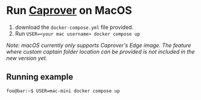 # Run [Caprover](https://caprover.com) on MacOS

1. download the `docker-compose.yml` file provided.
2. Run `USER=<your mac username> docker compose up`

_Note: macOS currently only supports Caprover's Edge image. The feature where custom captain folder location can be provided is not included in the new version yet._

## Running example

```console
foo@bar:~$ USER=mac-mini docker compose up
```

